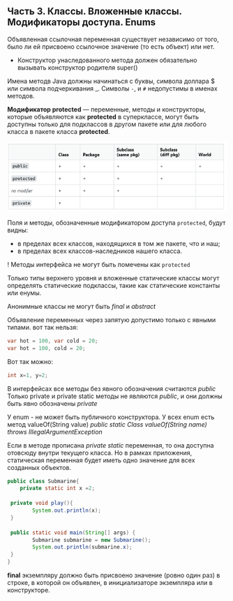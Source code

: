 ## Часть 3. Классы. Вложенные классы. Модификаторы доступа. Enums
Объявленная ссылочная переменная существует независимо от того, было ли ей присвоено ссылочное значение (то есть объект) или нет.

- Конструктор унаследованного метода должен обязательно вызывать конструктор родителя super()

Имена методв Java должны начинаться с буквы, символа доллара $ или символа подчеркивания _. Символы `-`,  и `#` недопустимы в именах методов.

**Модификатор protected** — переменные, методы и конструкторы, которые объявляются как **protected** в суперклассе,
могут быть доступны только для подклассов в другом пакете или для любого класса в пакете класса **protected**.

![Модификаторы доступа](../img/access_modifiers.png)

Поля и методы, обозначенные модификатором доступа `protected`, будут видны:
-   в пределах всех классов, находящихся в том же пакете, что и наш;
-   в пределах всех классов-наследников нашего класса.

! Методы интерфейса не могут быть помечены как `protected`

Только типы верхнего уровня и вложенные статические классы могут определять статические подклассы, такие как статические константы или енумы.

Анонимные классы не могут быть _final_ и _abstract_

Объявление переменных через запятую допустимо только с явными типами.
вот так нельзя:
```java
var hot = 100, var cold = 20;
var hot = 100, cold = 20;
``` 
Вот так можно:
```java
int x=1, y=2;
```

В интерфейсах все методы без явного обозначения считаются *public*
Только private и private static методы не являются *public*, и они должны быть явно обозначены *private*

У enum - не может быть публичного конструктора.
У всех enum есть метод valueOf(String value)
_public static Class valueOf(String name) throws IllegalArgumentException_

Если в методе прописана _private static_ переменная, то она доступна отовсюду внутри текущего класса. Но в рамках приложения, статическая переменная будет иметь одно значение для всех созданных объектов.
```java
public class Submarine{  
    private static int x =2;  
  
 private void play(){  
        System.out.println(x);  
 }  
      
 public static void main(String[] args) {  
        Submarine submarine = new Submarine();  
        System.out.println(submarine.x);  
 }  
}
```

__final__ экземпляру должно быть присвоено значение (ровно один раз) в строке, в которой он объявлен, в инициализаторе экземпляра или в конструкторе.
